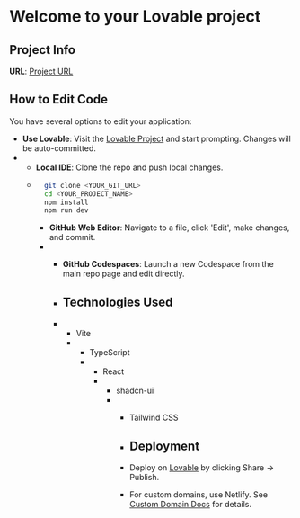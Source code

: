 # Welcome to your Lovable project

## Project Info
**URL**: [Project URL](https://lovable.dev/projects/2f9b3b4a-cce5-4f23-8845-9ac62943cb08)

## How to Edit Code
You have several options to edit your application:
- **Use Lovable**: Visit the [Lovable Project](https://lovable.dev/projects/2f9b3b4a-cce5-4f23-8845-9ac62943cb08) and start prompting. Changes will be auto-committed.
- - **Local IDE**: Clone the repo and push local changes.
  -   ```sh
        git clone <YOUR_GIT_URL>
        cd <YOUR_PROJECT_NAME>
        npm install
        npm run dev
        ```
      - **GitHub Web Editor**: Navigate to a file, click 'Edit', make changes, and commit.
      - - **GitHub Codespaces**: Launch a new Codespace from the main repo page and edit directly.
       
        - ## Technologies Used
        - - Vite
          - - TypeScript
            - - React
              - - shadcn-ui
                - - Tailwind CSS
                 
                  - ## Deployment
                  - Deploy on [Lovable](https://lovable.dev/projects/2f9b3b4a-cce5-4f23-8845-9ac62943cb08) by clicking Share -> Publish.
                 
                  - For custom domains, use Netlify. See [Custom Domain Docs](https://docs.lovable.dev/tips-tricks/custom-domain/) for details.
